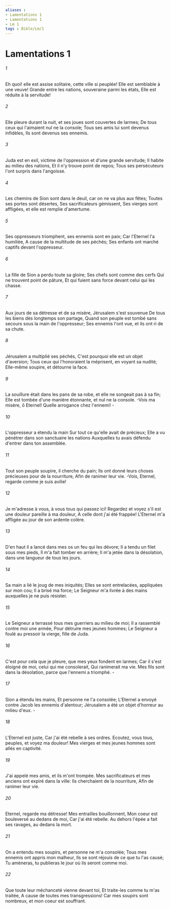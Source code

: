 ```yaml
---
aliases : 
- Lamentations 1
- Lamentations 1
- Lm 1
tags : Bible/Lm/1
---
```


# Lamentations 1

###### 1
Eh quoi! elle est assise solitaire, cette ville si peuplée! Elle est semblable à une veuve! Grande entre les nations, souveraine parmi les états, Elle est réduite à la servitude!
###### 2
Elle pleure durant la nuit, et ses joues sont couvertes de larmes; De tous ceux qui l'aimaient nul ne la console; Tous ses amis lui sont devenus infidèles, Ils sont devenus ses ennemis.
###### 3
Juda est en exil, victime de l'oppression et d'une grande servitude; Il habite au milieu des nations, Et il n'y trouve point de repos; Tous ses persécuteurs l'ont surpris dans l'angoisse.
###### 4
Les chemins de Sion sont dans le deuil, car on ne va plus aux fêtes; Toutes ses portes sont désertes, Ses sacrificateurs gémissent, Ses vierges sont affligées, et elle est remplie d'amertume.
###### 5
Ses oppresseurs triomphent, ses ennemis sont en paix; Car l'Eternel l'a humiliée, A cause de la multitude de ses péchés; Ses enfants ont marché captifs devant l'oppresseur.
###### 6
La fille de Sion a perdu toute sa gloire; Ses chefs sont comme des cerfs Qui ne trouvent point de pâture, Et qui fuient sans force devant celui qui les chasse.
###### 7
Aux jours de sa détresse et de sa misère, Jérusalem s'est souvenue De tous les biens dès longtemps son partage, Quand son peuple est tombé sans secours sous la main de l'oppresseur; Ses ennemis l'ont vue, et ils ont ri de sa chute.
###### 8
Jérusalem a multiplié ses péchés, C'est pourquoi elle est un objet d'aversion; Tous ceux qui l'honoraient la méprisent, en voyant sa nudité; Elle-même soupire, et détourne la face.
###### 9
La souillure était dans les pans de sa robe, et elle ne songeait pas à sa fin; Elle est tombée d'une manière étonnante, et nul ne la console. -Vois ma misère, ô Eternel! Quelle arrogance chez l'ennemi! -
###### 10
L'oppresseur a étendu la main Sur tout ce qu'elle avait de précieux; Elle a vu pénétrer dans son sanctuaire les nations Auxquelles tu avais défendu d'entrer dans ton assemblée.
###### 11
Tout son peuple soupire, il cherche du pain; Ils ont donné leurs choses précieuses pour de la nourriture, Afin de ranimer leur vie. -Vois, Eternel, regarde comme je suis avilie!
###### 12
Je m'adresse à vous, à vous tous qui passez ici! Regardez et voyez s'il est une douleur pareille à ma douleur, A celle dont j'ai été frappée! L'Eternel m'a affligée au jour de son ardente colère.
###### 13
D'en haut il a lancé dans mes os un feu qui les dévore; Il a tendu un filet sous mes pieds, Il m'a fait tomber en arrière; Il m'a jetée dans la désolation, dans une langueur de tous les jours.
###### 14
Sa main a lié le joug de mes iniquités; Elles se sont entrelacées, appliquées sur mon cou; Il a brisé ma force; Le Seigneur m'a livrée à des mains auxquelles je ne puis résister.
###### 15
Le Seigneur a terrassé tous mes guerriers au milieu de moi; Il a rassemblé contre moi une armée, Pour détruire mes jeunes hommes; Le Seigneur a foulé au pressoir la vierge, fille de Juda.
###### 16
C'est pour cela que je pleure, que mes yeux fondent en larmes; Car il s'est éloigné de moi, celui qui me consolerait, Qui ranimerait ma vie. Mes fils sont dans la désolation, parce que l'ennemi a triomphé. -
###### 17
Sion a étendu les mains, Et personne ne l'a consolée; L'Eternel a envoyé contre Jacob les ennemis d'alentour; Jérusalem a été un objet d'horreur au milieu d'eux. -
###### 18
L'Eternel est juste, Car j'ai été rebelle à ses ordres. Ecoutez, vous tous, peuples, et voyez ma douleur! Mes vierges et mes jeunes hommes sont allés en captivité.
###### 19
J'ai appelé mes amis, et ils m'ont trompée. Mes sacrificateurs et mes anciens ont expiré dans la ville: Ils cherchaient de la nourriture, Afin de ranimer leur vie.
###### 20
Eternel, regarde ma détresse! Mes entrailles bouillonnent, Mon coeur est bouleversé au dedans de moi, Car j'ai été rebelle. Au dehors l'épée a fait ses ravages, au dedans la mort.
###### 21
On a entendu mes soupirs, et personne ne m'a consolée; Tous mes ennemis ont appris mon malheur, Ils se sont réjouis de ce que tu l'as causé; Tu amèneras, tu publieras le jour où ils seront comme moi.
###### 22
Que toute leur méchanceté vienne devant toi, Et traite-les comme tu m'as traitée, A cause de toutes mes transgressions! Car mes soupirs sont nombreux, et mon coeur est souffrant.
